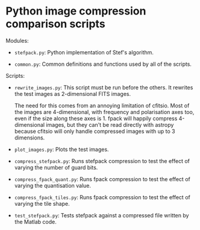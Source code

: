 # Python image compression comparison scripts

Modules:

* `stefpack.py`: Python implementation of Stef's algorithm.

* `common.py`: Common definitions and functions used by all of the
  scripts.

Scripts:

* `rewrite_images.py`: This script must be run before the others. It
  rewrites the test images as 2-dimensional FITS images.

  The need for this comes from an annoying limitation of cfitsio. Most
  of the images are 4-dimensional, with frequency and polarisation
  axes too, even if the size along these axes is 1. fpack will happily
  compress 4-dimensional images, but they can't be read directly with
  astropy because cfitsio will only handle compressed images with up
  to 3 dimensions.

* `plot_images.py`: Plots the test images.

* `compress_stefpack.py`: Runs stefpack compression to test the effect
  of varying the number of guard bits.

* `compress_fpack_quant.py`: Runs fpack compression to test the effect
  of varying the quantisation value.

* `compress_fpack_tiles.py`: Runs fpack compression to test the effect
  of varying the tile shape.

* `test_stefpack.py`: Tests stefpack against a compressed file written
  by the Matlab code.
